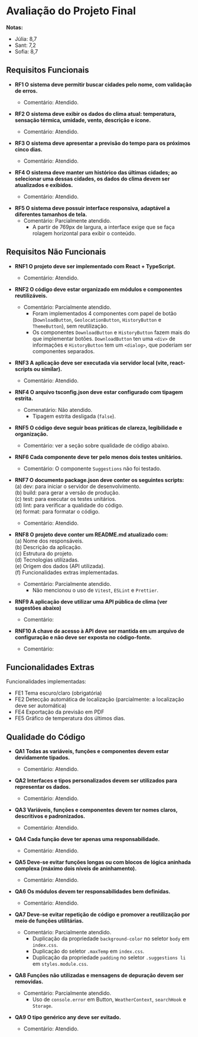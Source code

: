# Avaliação do Projeto Final

**Notas:**

- Júlia: 8,7
- Sant: 7,2
- Sofia: 8,7

## Requisitos Funcionais

- **RF1 O sistema deve permitir buscar cidades pelo nome, com validação de erros.**
  - Comentário: Atendido.

- **RF2 O sistema deve exibir os dados do clima atual: temperatura, sensação térmica, umidade, vento, descrição e ícone.**
  - Comentário: Atendido.

- **RF3 O sistema deve apresentar a previsão do tempo para os próximos cinco dias.**
  - Comentário: Atendido.

- **RF4 O sistema deve manter um histórico das últimas cidades; ao selecionar uma dessas cidades, os dados do clima devem ser atualizados e exibidos.**
  - Comentário: Atendido.

* **RF5 O sistema deve possuir interface responsiva, adaptável a diferentes tamanhos de tela.**
  - Comentário: Parcialmente atendido.
    - A partir de 769px de largura, a interface exige que se faça rolagem horizontal para exibir o conteúdo.

## Requisitos Não Funcionais

- **RNF1 O projeto deve ser implementado com React + TypeScript.**
  - Comentário: Atendido.

- **RNF2 O código deve estar organizado em módulos e componentes reutilizáveis.**
  - Comentário: Parcialmente atendido.
    - Foram implementados 4 componentes com papel de botão (`DownloadButton`, `GeolocationButton`, `HistoryButton` e `ThemeButton`), sem reutilização.
    - Os componentes `DownloadButton` e `HistoryButton` fazem mais do que implementar botões. `DownloadButton` ten uma `<div>` de informações e `HistoryButton` tem um `<dialog>`, que poderiam ser componentes separados.

- **RNF3 A aplicação deve ser executada via servidor local (vite, react-scripts ou similar).**
  - Comentário: Atendido.

- **RNF4 O arquivo tsconfig.json deve estar configurado com tipagem estrita.**
  - Comenatário: Não atendido.
    - Tipagem estrita desligada (`false`).

- **RNF5 O código deve seguir boas práticas de clareza, legibilidade e organização.**
  - Comentário: ver a seção sobre qualidade de código abaixo.

- **RNF6 Cada componente deve ter pelo menos dois testes unitários.**
  - Comentário: O componente `Suggestions` não foi testado.

- **RNF7 O documento package.json deve conter os seguintes scripts:**\
  (a) dev: para iniciar o servidor de desenvolvimento.\
  (b) build: para gerar a versão de produção.\
  (c) test: para executar os testes unitários.\
  (d) lint: para verificar a qualidade do código.\
  (e) format: para formatar o código.
  - Comentário: Atendido.

- **RNF8 O projeto deve conter um README.md atualizado com:**\
  (a) Nome dos responsáveis.\
  (b) Descrição da aplicação.\
  (c) Estrutura do projeto.\
  (d) Tecnologias utilizadas.\
  (e) Origem dos dados (API utilizada).\
  (f) Funcionalidades extras implementadas.
  - Comentário: Parcialmente atendido.
    - Não mencionou o uso de `Vitest`, `ESLint` e `Prettier`.

- **RNF9 A aplicação deve utilizar uma API pública de clima (ver sugestões abaixo)**
  - Comentário:

- **RNF10 A chave de acesso à API deve ser mantida em um arquivo de configuração e não deve ser exposta no código-fonte.**
  - Comentário:

## Funcionalidades Extras

Funcionalidades implementadas:

- FE1 Tema escuro/claro (obrigatória)
- FE2 Detecção automática de localização (parcialmente: a localização deve ser automática)
- FE4 Exportação da previsão em PDF
- FE5 Gráfico de temperatura dos últimos dias.

## Qualidade do Código

- **QA1 Todas as variáveis, funções e componentes devem estar devidamente tipados.**
  - Comentário: Atendido.

- **QA2 Interfaces e tipos personalizados devem ser utilizados para representar os dados.**
  - Comentário: Atendido.

- **QA3 Variáveis, funções e componentes devem ter nomes claros, descritivos e padronizados.**
  - Comentário: Atendido.

- **QA4 Cada função deve ter apenas uma responsabilidade.**
  - Comentário: Atendido.

- **QA5 Deve-se evitar funções longas ou com blocos de lógica aninhada complexa (máximo dois níveis de aninhamento).**
  - Comentário: Atendido.

- **QA6 Os módulos devem ter responsabilidades bem definidas.**
  - Comentário: Atendido.

- **QA7 Deve-se evitar repetição de código e promover a reutilização por meio de funções utilitárias.**
  - Comentário: Parcialmente atendido.
    - Duplicação da propriedade `background-color` no seletor `body` em `index.css`.
    - Duplicação do seletor `.maxTemp` em `index.css`.
    - Duplicação da propriedade `padding` no seletor `.suggestions li` em `styles.module.css`.

- **QA8 Funções não utilizadas e mensagens de depuração devem ser removidas.**
  - Comentário: Parcialmente atendido.
    - Uso de `console.error` em Button, `WeatherContext`, `searchHook` e `Storage`.

- **QA9 O tipo genérico any deve ser evitado.**
  - Comentário: Atendido.
